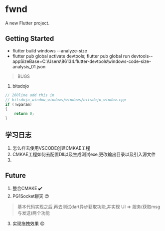 # fwnd

A new Flutter project.

## Getting Started

- flutter build windows --analyze-size
- flutter pub global activate devtools; flutter pub global run devtools--appSizeBase=C:\Users\86134\.flutter-devtools\windows-code-size-analysis_01.json



> BUGS
1.  bitsdojo 
```  c
// 260line add this in
// bitsdojo_window_windows/windows/bitsdojo_window.cpp
if (!wparam)
{
    return 0;
}
```

## 学习日志
1. 怎么样去使用VSCODE创建CMKAE工程
2. CMKAE工程如何去配置Dll以及生成测试exe,更改输出目录以及引入源文件
3. 

## Future 
1. 整合CMAKE           ✔️
2. PG1Socket聊天       😍
> 基本代码实现之后,再去测试dart异步获取功能,并实现 UI => 服务(获取msg与发送)两个功能
3. 实现拖拽效果         😍